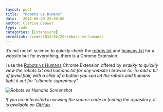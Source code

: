 ```yaml
---
layout: post
title:  "Robots vs Humans"
date:   2015-06-20 20:00:00
author: Clarice Bouwer
type: code
categories: [Extensions]
permalink: /code/2015/06/20/robots-vs-humans/
---
```


It’s not rocket science to quickly check the [robots.txt](http://www.robotstxt.org/) and [humans.txt](http://humanstxt.org/) for a website but for everything, there is a Chrome Extension.

I use the [Robots vs Humans](http://blarg.co.uk/tools/robots-vs-humans) Chrome Extension offered by <em>wrakky<em> to quickly view the robots.txt and humans.txt for any website I browse to.  To add a bit of jovial flair, with a click of a button you can let the robots and humans fight it out for “ultimate supremacy”.

![Robots vs Humans Screenshot](/assets/robots-vs-humans.jpg)

If you are interested in viewing the source code or forking the repository, it is available on [GitHub](https://github.com/wrakky/robots-vs-humans).
